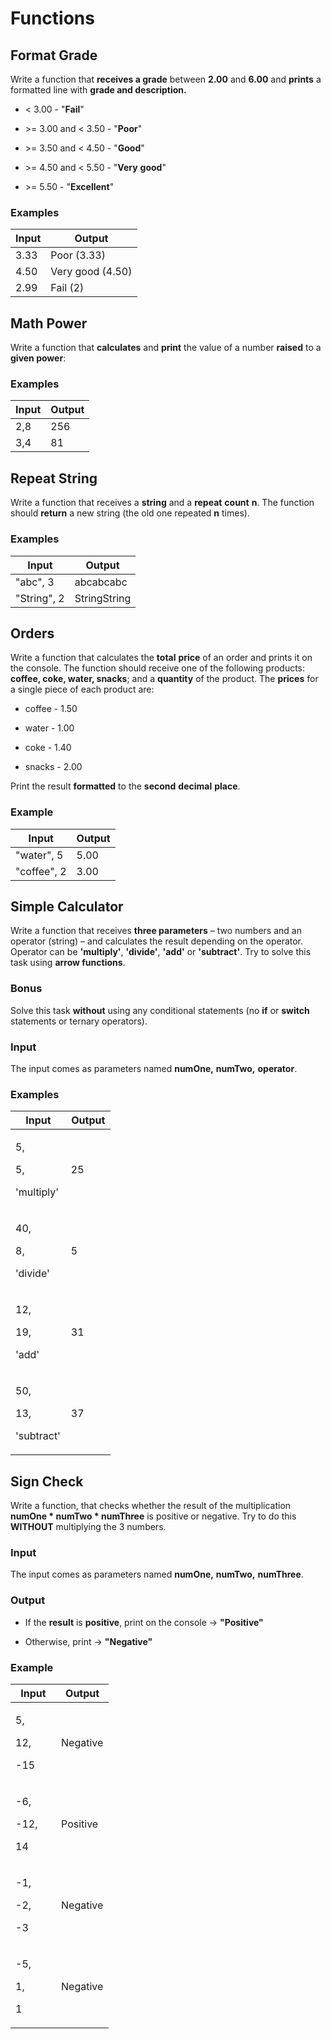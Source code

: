 # Functions

## Format Grade

Write a function that **receives a grade** between **2.00** and **6.00**
and **prints** a formatted line with **grade and description.**

- \< 3.00 - "**Fail**"

- \>= 3.00 and \< 3.50 - "**Poor**"

- \>= 3.50 and \< 4.50 - "**Good**"

- \>= 4.50 and \< 5.50 - "**Very** **good**"

- \>= 5.50 - "**Excellent**"

### Examples

| **Input** | **Output**       |
|-----------|------------------|
| 3.33      | Poor (3.33)      |
| 4.50      | Very good (4.50) |
| 2.99      | Fail (2)         |

## Math Power

Write a function that **calculates** and **print** the value of a number
**raised** to a **given power**:

### Examples

| **Input** | **Output** |
|-----------|------------|
| 2,8       | 256        |
| 3,4       | 81         |

## Repeat String

Write a function that receives a **string** and a **repeat** **count**
**n**. The function should **return** a new string (the old one repeated
**n** times).

### Examples

| **Input**   | **Output**   |
|-------------|--------------|
| "abc", 3    | abcabcabc    |
| "String", 2 | StringString |

## Orders

Write a function that calculates the **total** **price** of an order and
prints it on the console. The function should receive one of the
following products: **coffee, coke, water, snacks**; and a **quantity**
of the product. The **prices** for a single piece of each product are:

- coffee - 1.50

- water - 1.00

- coke - 1.40

- snacks - 2.00

Print the result **formatted** to the **second** **decimal** **place**.

### Example

| **Input**   | **Output** |
|-------------|------------|
| "water", 5  | 5.00       |
| "coffee", 2 | 3.00       |

## **Simple Calculator**

Write a function that receives **three parameters** – two numbers and an
operator (string) – and calculates the result depending on the operator.
Operator can be **'multiply'**, **'divide'**, **'add'** or
**'subtract'**. Try to solve this task using **arrow functions**.

### Bonus

Solve this task **without** using any conditional statements (no **if**
or **switch** statements or ternary operators).

### Input

The input comes as parameters named **numOne,** **numTwo,**
**operator**.

### Examples

<table>
<colgroup>
<col style="width: 55%" />
<col style="width: 44%" />
</colgroup>
<thead>
<tr class="header">
<th><strong>Input</strong></th>
<th><strong>Output</strong></th>
</tr>
</thead>
<tbody>
<tr class="odd">
<td><p>5,</p>
<p>5,</p>
<p>'multiply'</p></td>
<td>25</td>
</tr>
<tr class="even">
<td><p>40,</p>
<p>8,</p>
<p>'divide'</p></td>
<td>5</td>
</tr>
<tr class="odd">
<td><p>12,</p>
<p>19,</p>
<p>'add'</p></td>
<td>31</td>
</tr>
<tr class="even">
<td><p>50,</p>
<p>13,</p>
<p>'subtract'</p></td>
<td>37</td>
</tr>
</tbody>
</table>

## Sign Check

Write a function, that checks whether the result of the multiplication
**numOne \* numTwo \* numThree** is positive or negative. Try to do this
**WITHOUT** multiplying the 3 numbers.

### Input

The input comes as parameters named **numOne,** **numTwo,**
**numThree**.

### Output

- If the **result** is **positive**, print on the console -\>
  **"Positive"**

- Otherwise, print -\> **"Negative"**

### Example

<table>
<colgroup>
<col style="width: 46%" />
<col style="width: 53%" />
</colgroup>
<thead>
<tr class="header">
<th><strong>Input</strong></th>
<th><strong>Output</strong></th>
</tr>
</thead>
<tbody>
<tr class="odd">
<td><p>5,</p>
<p>12,</p>
<p>-15</p></td>
<td>Negative</td>
</tr>
<tr class="even">
<td><p>-6,</p>
<p>-12,</p>
<p>14</p></td>
<td>Positive</td>
</tr>
<tr class="odd">
<td><p>-1,</p>
<p>-2,</p>
<p>-3</p></td>
<td>Negative</td>
</tr>
<tr class="even">
<td><p>-5,</p>
<p>1,</p>
<p>1</p></td>
<td>Negative</td>
</tr>
</tbody>
</table>
